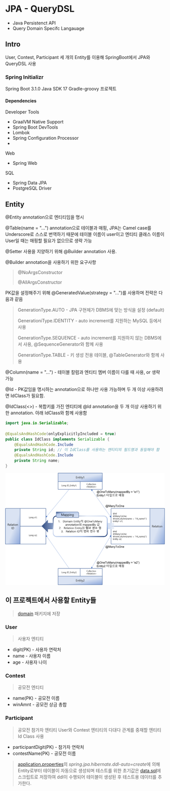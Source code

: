 # JPA - QueryDSL
* Java Persistenct API
* Query Domain Specifc Langauage
## Intro
User, Contest, Participant 세 개의 Entity를 이용해
SpringBoot에서 JPA와 QueryDSL 사용

### Spring Initializr
Spring Boot 3.1.0
Java SDK 17
Gradle-groovy 프로젝트

#### Dependencies
Developer Tools
- GraalVM Native Support
- Spring Boot DevTools
- Lombok
- Spring Configuration Processor
- 
Web
- Spring Web

SQL
- Spring Data JPA
- PostgreSQL Driver

## Entity
@Entity annotation으로 엔티티임을 명시

@Table(name = "...") annotation으로 테이블과 매핑, 
JPA는 Camel case를 Underscore로 스스로 번역하기 때문에 
테이블 이름이 user이고 엔티티 클래스 이름이 User일 때는 매핑할 필요가 없으므로 생략 가능

@Setter 사용을 지양하기 위해 @Builder annotation 사용.

@Builder annotation을 사용하기 위한 요구사항
> @NoArgsConstructor
> 
> @AllArgsConstructor

PK값을 설정해주기 위해 @GeneratedValue(strategy = "...")를 사용하며 전략은 다음과 같음
> GenerationType.AUTO - JPA 구현체가 DBMS에 맞는 방식을 설정 (default)
> 
> GenerationiType.IDENTITY - auto increment를 지원하는 MySQL 등에서 사용
> 
> GenerationType.SEQUENCE - auto increment를 지원하지 않는 DBMS에서 사용, @SequenceGenerator와 함께 사용
> 
> GenerationType.TABLE - 키 생성 전용 테이블, @TableGenerator와 함께 사용

@Column(name = "...") - 테이블 칼럼과 엔티티 멤버 이름이 다를 때 사용, or 생략 가능

@Id - PK값임을 명시하는 annotation으로 하나만 사용 가능하며 두 개 이상 사용하려면 IdClass가 필요함.

@IdClass(<<class>>) - 복합키를 가진 엔티티에 @Id annotation을 두 개 이상 사용하기 위한 annotation. 아래 IdClass와 함께 사용함

```java
import java.io.Serializable;

@EqualsAndHashCode(onlyExplicitlyIncluded = true)
public class IdClass implements Serializable {
    @EqualsAndHashCode.Include
    private String id; // 이 IdClass를 사용하는 엔티티의 필드명과 동일해야 함
    @EqualsAndHashCode.Include
    private String name;
}
```

![](github_resources/IdClass.png)

## 이 프로젝트에서 사용할 Entity들
> [domain](src/main/java/com/example/jpa/domain) 패키지에 저장

### User
> 사용자 엔티티
- digit(PK) - 사용자 연락처
- name - 사용자 이름
- age - 사용자 나이

### Contest
> 공모전 엔티티
- name(PK) - 공모전 이름
- winAmnt - 공모전 상금 총합

### Participant
> 공모전 참가자 엔티티
> User와 Contest 엔티티의 다대다 관계를 중재할 엔티티
> Id Class 사용
- participantDigit(PK) - 참가자 연락처
- contestName(PK) - 공모전 이름

> [application.properties](src/main/resources/application.properties)의 *spring.jpa.hibernate.ddl-auto=create*에 의해
> Entity로부터 테이블이 자동으로 생성되며 테스트를 위한 초기값은 [data.sql](src/main/resources/data/data.sql)에 스크립트로 저장하여 ddl이 수행되어 테이블이 생성된 후
> 테스트용 데이터를 추가한다.





